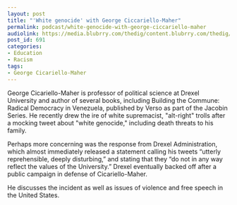 ```yaml
---
layout: post
title: "'White genocide' with George Ciccariello-Maher"
permalink: podcast/white-genocide-with-george-ciccariello-maher
audiolink: https://media.blubrry.com/thedig/content.blubrry.com/thedig/The_Dig_-_EP10-_DRAFT2.mp3
post_id: 691
categories: 
- Education
- Racism
tags: 
- George Cicariello-Maher
---
```


George Cicariello-Maher is professor of political science at Drexel University and author of several books, including Building the Commune: Radical Democracy in Venezuela, published by Verso as part of the Jacobin Series. He recently drew the ire of white supremacist, "alt-right" trolls after a mocking tweet about "white genocide," including death threats to his family.

Perhaps more concerning was the response from Drexel Administration, which almost immediately released a statement calling his tweets “utterly reprehensible, deeply disturbing,” and stating that they “do not in any way reflect the values of the University.” Drexel eventually backed off after a public campaign in defense of Cicariello-Maher.


He discusses the incident as well as issues of violence and free speech in the United States.